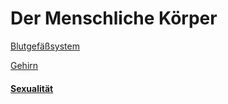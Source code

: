 # Der Menschliche Körper

[Blutgefäßsystem](Blutkreislauf/Blutgefäßsystem.md)

[Gehirn](Gehirn.md)

#### [Sexualität](Sexualität.md)